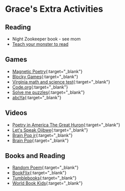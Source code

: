 # Grace's Extra Activities

## Reading
  - Night Zookeeper book - see mom
  - [Teach your monster to read](https://www.teachyourmonstertoread.com/u/5427836)

## Games
  - [Magnetic Poetry](http://play.magneticpoetry.com/poem/Nature/kit/){:target="_blank"}
  - [Blocky Games](https://blockly.games/){:target="_blank"}
  - [Virginia math and science test](https://education.jlab.org/solquiz/){:target="_blank"}
  - [Code.org](https://studio.code.org/sections/TRTMCY.){:target="_blank"}
  - [Solve me puzzles](https://solveme.edc.org/){:target="_blank"}
  - [abcYa](https://www.abcya.com/grades/3){:target="_blank"}
  
  
## Videos
  - [Poetry in America The Great Huron](https://www.poetryinamerica.org/episode/the-gray-heron/){:target="_blank"}
  - [Let's Speak Ojibwe](https://www.youtube.com/watch?v=XjUc2zAm-YA){:target="_blank"}
  - [Brain Pop jr](https://jr.brainpop.com/){:target="_blank"}
  - [Brain Pop](https://brainpop.com/){:target="_blank"}

## Books and Reading
  - [Random Poem](https://www.poetry4kids.com/random/){:target="_blank"}
  - [BookFlix](https://classroom.google.com/c/NjU1NjIwMTk5ODla/a/NTgzOTg4MjIwODda/details){:target="_blank"}
  - [Tumblebooks](https://classroom.google.com/c/NjU1NjIwMTk5ODla/a/NTgzNTc4MzY1NDFa/details){:target="_blank"}
  - [World Book Kids](https://classroom.google.com/c/NjU1NjIwMTk5ODla/a/NTgzOTg4MjIxMzFa/details){:target="_blank"}
  
